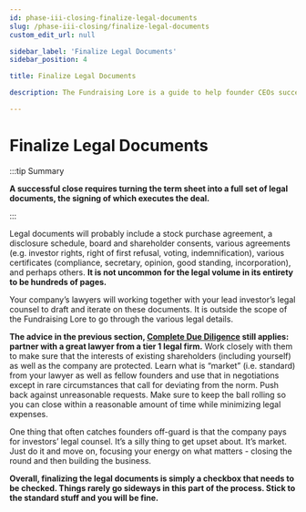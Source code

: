 ```yaml
---
id: phase-iii-closing-finalize-legal-documents
slug: /phase-iii-closing/finalize-legal-documents
custom_edit_url: null

sidebar_label: 'Finalize Legal Documents'
sidebar_position: 4

title: Finalize Legal Documents

description: The Fundraising Lore is a guide to help founder CEOs successfully raise early-stage VC financing from Silicon Valley investors.

---
```


# Finalize Legal Documents

:::tip Summary

**A successful close requires turning the term sheet into a full set of legal documents, the signing of which executes the deal.**

:::

Legal documents will probably include a stock purchase agreement, a disclosure schedule, board and shareholder consents, various agreements (e.g. investor rights, right of first refusal, voting, indemnification), various certificates (compliance, secretary, opinion, good standing, incorporation), and perhaps others. **It is not uncommon for the legal volume in its entirety to be hundreds of pages.**

Your company’s lawyers will working together with your lead investor’s legal counsel to draft and iterate on these documents. It is outside the scope of the Fundraising Lore to go through the various legal details. 

**The advice in the previous section, [Complete Due Diligence](/phase-iii-closing/complete-due-diligence) still applies: partner with a great lawyer from a tier 1 legal firm.** Work closely with them to make sure that the interests of existing shareholders (including yourself) as well as the company are protected. Learn what is “market” (i.e. standard) from your lawyer as well as fellow founders and use that in negotiations except in rare circumstances that call for deviating from the norm. Push back against unreasonable requests. Make sure to keep the ball rolling so you can close within a reasonable amount of time while minimizing legal expenses.

One thing that often catches founders off-guard is that the company pays for investors’ legal counsel. It’s a silly thing to get upset about. It’s market. Just do it and move on, focusing your energy on what matters - closing the round and then building the business.

**Overall, finalizing the legal documents is simply a checkbox that needs to be checked. Things rarely go sideways in this part of the process. Stick to the standard stuff and you will be fine.**